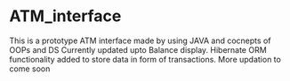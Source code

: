 # ATM_interface
This is a prototype ATM interface made by using JAVA and cocnepts of OOPs and DS
Currently updated upto Balance display.
Hibernate ORM functionality added to store data in form of transactions. 
More updation to come soon
